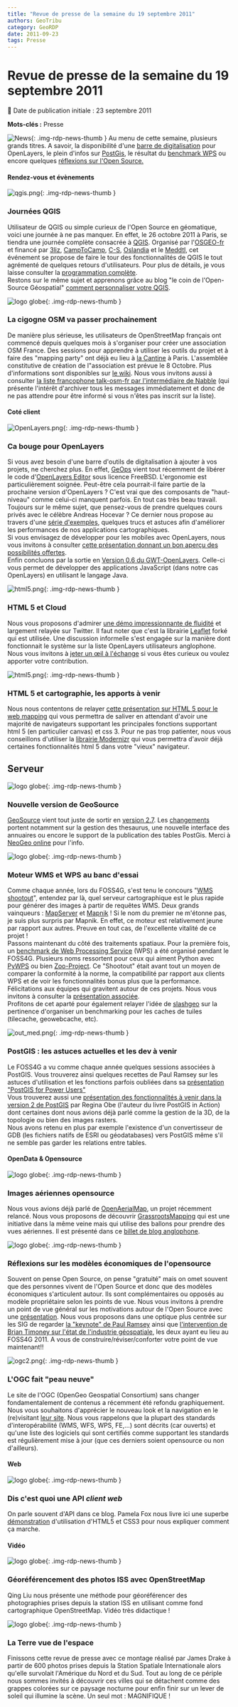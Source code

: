 ```yaml
---
title: "Revue de presse de la semaine du 19 septembre 2011"
authors: GeoTribu
category: GeoRDP
date: 2011-09-23
tags: Presse
---
```


# Revue de presse de la semaine du 19 septembre 2011

:calendar: Date de publication initiale : 23 septembre 2011

**Mots-clés :** Presse

![News](https://cdn.geotribu.fr/img/internal/icons-rdp-news/news.png "Icône news générique"){: .img-rdp-news-thumb }
 Au menu de cette semaine, plusieurs grands titres. A savoir, la disponibilité d'une [barre de digitalisation](#news21) pour OpenLayers, le plein d'infos sur [PostGis](#news31), le résultat du [benchmark WPS](#news22) ou encore quelques [réflexions sur l'Open Source.](#news33)

#### Rendez-vous et évènements

 ![qgis.png](https://cdn.geotribu.fr/img/logos-icones/logiciels_librairies/qgis.png){: .img-rdp-news-thumb }

### Journées QGIS

 Utilisateur de QGIS ou simple curieux de l'Open Source en géomatique, voici une journée à ne pas manquer. En effet, le 26 octobre 2011 à Paris, se tiendra une journée complète consacrée à [QGIS](https://www.qgis.org/). Organisé par l'[OSGEO-fr](http://osgeo.asso.fr/) et financé par [3liz](http://www.3liz.fr), [CampToCamp](http://www.camptocamp.fr), [C-S](http://www.c-s.fr), [Oslandia](http://www.oslandia.com) et le [Meddtl](http://www.developpement-durable.gouv.fr/), cet événement se propose de faire le tour des fonctionnalités de QGIS le tout agrémenté de quelques retours d'utilisateurs. Pour plus de détails, je vous laisse consulter la [programmation complète](http://osgeo.gloobe.org/drupal/node/12).  
 Restons sur le même sujet et apprenons grâce au blog "le coin de l'Open-Source Géospatial" [comment personnaliser votre QGIS](http://georezo.net/blog/geolibre/2011/09/20/personnalisation-de-qgis-presentation-de-quelques-methodes-simples/).  

 ![logo globe](https://cdn.geotribu.fr/img/internal/icons-rdp-news/world.png "Icône de globe"){: .img-rdp-news-thumb }

### La cigogne OSM va passer prochainement

 De manière plus sérieuse, les utilisateurs de OpenStreetMap français ont commencé depuis quelques mois à s'organiser pour créer une association OSM France. Des sessions pour apprendre à utiliser les outils du projet et à faire des "mapping party" ont déjà eu lieu à [la Cantine](http://lacantine.org/) à Paris. L'assemblée constitutive de création de l"association est prévue le 8 Octobre. Plus d'informations sont disponibles sur [le wiki](http://wiki.openstreetmap.org/wiki/WikiProject_France/SOTM-FR_%26_Asso_OSM-FR_-_7_%26_8_octobre_2011). Nous vous invitons aussi à consulter [la liste francophone talk-osm-fr par l'intermédiaire de Nabble](http://blog.gmane.org/gmane.comp.gis.openstreetmap.region.fr) (qui présente l'intérêt d'archiver tous les messages immédiatement et donc de ne pas attendre pour être informé si vous n'êtes pas inscrit sur la liste).

#### Coté client

 ![OpenLayers.png](https://cdn.geotribu.fr/img/logos-icones/logiciels_librairies/openlayers.png){: .img-rdp-news-thumb }

### Ca bouge pour OpenLayers

 Si vous avez besoin d'une barre d'outils de digitalisation à ajouter à vos projets, ne cherchez plus. En effet, [GeOps](http://www.geops.de/) vient tout récemment de libérer le code d'[OpenLayers Editor](http://ole.geops.de/) sous licence FreeBSD. L'ergonomie est particulièrement soignée. Peut-être cela pourrait-il faire partie de la prochaine version d'OpenLayers ? C'est vrai que des composants de "haut-niveau" comme celui-ci manquent parfois. En tout cas très beau travail.  
 Toujours sur le même sujet, que pensez-vous de prendre quelques cours privés avec le célèbre Andreas Hocevar ? Ce dernier nous propose au travers d'une [série d'exemples](http://ol-performance.appspot.com/), quelques trucs et astuces afin d'améliorer les performances de nos applications cartographiques.  
 Si vous envisagez de développer pour les mobiles avec OpenLayers, nous vous invitons à consulter [cette présentation donnant un bon aperçu des possibilités offertes](http://elemoine.github.com/foss4g2011_presentations/).  
 Enfin concluons par la sortie en [Version 0.6 du GWT-OpenLayers](http://geo-solutions.blogspot.com/2011/09/gwt-openlayers-release-06.html). Celle-ci vous permet de développer des applications JavaScript (dans notre cas OpenLayers) en utilisant le langage Java.

 ![html5.png](https://cdn.geotribu.fr/img/logos-icones/programmation/html5.png){: .img-rdp-news-thumb }

### HTML 5 et Cloud

 Nous vous proposons d'admirer [une démo impressionnante de fluidité](http://www.giscloud.com/blog/gis-cloud-starts-html5-mapping-revolution) et largement relayée sur Twitter. Il faut noter que c'est la librairie [Leaflet](http://leaflet.cloudmade.com/) forké qui est utilisée. Une discussion informelle s'est engagée sur la manière dont fonctionnait le système sur la liste OpenLayers utilisateurs anglophone. Nous vous invitons à [jeter un œil à l'échange](http://osgeo-org.1803224.n2.nabble.com/GisCloud-showing-tons-of-vectors-features-on-Web-Browser-td6817879.html) si vous êtes curieux ou voulez apporter votre contribution.

 ![html5.png](https://cdn.geotribu.fr/img/logos-icones/programmation/html5.png){: .img-rdp-news-thumb }

### HTML 5 et cartographie, les apports à venir

 Nous nous contentons de relayer [cette présentation sur HTML 5 pour le web mapping](http://xavijam.github.com/html5-foss4g/) qui vous permettra de saliver en attendant d'avoir une majorité de navigateurs supportant les principales fonctions supportant html 5 (en particulier canvas) et css 3. Pour ne pas trop patienter, nous vous conseillons d'utiliser la [librairie Modernizr](http://www.modernizr.com/) qui vous permettra d'avoir déjà certaines fonctionnalités html 5 dans votre "vieux" navigateur.

## Serveur

 ![logo globe](https://cdn.geotribu.fr/img/internal/icons-rdp-news/world.png "Icône de globe"){: .img-rdp-news-thumb }

### Nouvelle version de GeoSource

 [GeoSource](http://www.geosource.fr/) vient tout juste de sortir en [version 2.7](http://sourceforge.net/projects/geonetwork/files/GeoSource%20-%20french%20only/GeoSource2.7/). Les [changements](http://osgeo-org.1803224.n2.nabble.com/Geosource-version-2-7-1-td6815871.html) portent notamment sur la gestion des thesaurus, une nouvelle interface des annuaires ou encore le support de la publication des tables PostGis. Merci à [NeoGeo online](http://www.neogeo-online.net/blog/archives/1495/) pour l'info.

 ![logo globe](https://cdn.geotribu.fr/img/internal/icons-rdp-news/world.png "Icône de globe"){: .img-rdp-news-thumb }

### Moteur WMS et WPS au banc d'essai

 Comme chaque année, lors du FOSS4G, s'est tenu le concours "[WMS shootout](http://2011.foss4g.org/sessions/web-mapping-performance-shootout)", entendez par là, quel serveur cartographique est le plus rapide pour générer des images à partir de requêtes WMS. Deux grands vainqueurs : [MapServer](http://mapserver.org/) et [Mapnik](http://mapnik.org/) ! Si le nom du premier ne m'étonne pas, je suis plus surpris par Mapnik. En effet, ce moteur est relativement jeune par rapport aux autres. Preuve en tout cas, de l'excellente vitalité de ce projet !  
 Passons maintenant du côté des traitements spatiaux. Pour la première fois, un [benchmark de Web Processing Service](http://2011.foss4g.org/sessions/wps-shootout) (WPS) a été organisé pendant le FOSS4G. Plusieurs noms ressortent pour ceux qui aiment Python avec [PyWPS](https://pywps.org/) ou bien [Zoo-Project](http://www.zoo-project.org/). Ce "Shootout" était avant tout un moyen de comparer la conformité à la norme, la compatibilité par rapport aux clients WPS et de voir les fonctionnalités bonus plus que la performance. Félicitations aux équipes qui gravitent autour de ces projets. Nous vous invitons à consulter la [présentation associée](http://www.slideshare.net/jgarnett/wps-shootout).  
 Profitons de cet aparté pour également relayer l'idée de [slashgeo](http://slashgeo.org/2011/09/16/FOSS4G-2011-What-about-Tiling-Shootout) sur la pertinence d'organiser un benchmarking pour les caches de tuiles (tilecache, geowebcache, etc).

 ![out_med.png](https://cdn.geotribu.fr/img/logos-icones/logiciels_librairies/postgis.png){: .img-rdp-news-thumb }

### PostGIS : les astuces actuelles et les dev à venir

 Le FOSS4G a vu comme chaque année quelques sessions associées à PostGIS. Vous trouverez ainsi quelques recettes de Paul Ramsey sur les astuces d'utilisation et les fonctions parfois oubliées dans sa [présentation "PostGIS for Power Users"](http://s3.opengeo.org/postgis-power.pdf)  
 Vous trouverez aussi une [présentation des fonctionnalités à venir dans la version 2 de PostGIS](http://www.postgis.us/downloads/FOSS4G2011PostGIS20NewStuff.pdf) par Regina Obe (l'auteur du livre PostGIS in Action) dont certaines dont nous avions déjà parlé comme la gestion de la 3D, de la topologie ou bien des images rasters.  
 Nous avons retenu en plus par exemple l'existence d'un convertisseur de GDB (les fichiers natifs de ESRI ou géodatabases) vers PostGIS même s'il ne semble pas garder les relations entre tables.

#### OpenData & Opensource

 ![logo globe](https://cdn.geotribu.fr/img/internal/icons-rdp-news/world.png "Icône de globe"){: .img-rdp-news-thumb }

### Images aériennes opensource

 Nous vous avions déjà parlé de [OpenAerialMap](http://slashgeo.org/search/node/openaerialmap), un projet récemment relancé. Nous vous proposons de découvrir [GrassrootsMapping](http://grassrootsmapping.org/) qui est une initiative dans la même veine mais qui utilise des ballons pour prendre des vues aériennes. Il est présenté dans ce [billet de blog anglophone](http://www.vector1media.com/spatialsustain/crowdsourcing-aerial-image-mapping.html).

 ![logo globe](https://cdn.geotribu.fr/img/internal/icons-rdp-news/world.png "Icône de globe"){: .img-rdp-news-thumb }

### Réflexions sur les modèles économiques de l'opensource

 Souvent on pense Open Source, on pense "gratuité" mais on omet souvent que des personnes vivent de l'Open Source et donc que des modèles économiques s'articulent autour. Ils sont complémentaires ou opposés au modèle propriétaire selon les points de vue. Nous vous invitons à prendre un point de vue général sur les motivations autour de l'Open Source avec une [présentation](http://smathermather.wordpress.com/2011/09/20/motivations-behind-open-source/). Nous vous proposons dans une optique plus centrée sur les SIG de regarder [la "keynote" de Paul Ramsey](http://vimeo.com/29401659) ainsi que [l'intervention de Brian Timoney sur l'état de l'industrie géospatiale](http://vimeo.com/29189799), les deux ayant eu lieu au FOSS4G 2011. A vous de construire/réviser/conforter votre point de vue maintenant!!

 ![ogc2.png](https://cdn.geotribu.fr/img/logos-icones/entreprises_association/ogc.png){: .img-rdp-news-thumb }

### L'OGC fait "peau neuve"

 Le site de l'OGC (OpenGeo Geospatial Consortium) sans changer fondamentalement de contenus a récemment été refondu graphiquement. Nous vous souhaitons d'apprécier le nouveau look et la navigation en le (re)visitant [leur site](http://www.opengeospatial.org/). Nous vous rappelons que la plupart des standards d'interopérabilité (WMS, WFS, WPS, FE,...) sont décrits (car ouverts) et qu'une liste des logiciels qui sont certifiés comme supportant les standards est régulièrement mise à jour (que ces derniers soient opensource ou non d'ailleurs).

#### Web

 ![logo globe](https://cdn.geotribu.fr/img/internal/icons-rdp-news/world.png "Icône de globe"){: .img-rdp-news-thumb }

### Dis c'est quoi une API *client web*

 On parle souvent d'API dans ce blog. Pamela Fox nous livre ici une superbe [démonstration](http://client-side-apis.appspot.com/) d'utilisation d'HTML5 et CSS3 pour nous expliquer comment ça marche.

#### Vidéo

 ![logo globe](https://cdn.geotribu.fr/img/internal/icons-rdp-news/world.png "Icône de globe"){: .img-rdp-news-thumb }

### Géoréférencement des photos ISS avec OpenStreetMap

 Qing Liu nous présente une méthode pour géoréférencer des photographies prises depuis la station ISS en utilisant comme fond cartographique OpenStreetMap. Vidéo très didactique !

 ![logo globe](https://cdn.geotribu.fr/img/internal/icons-rdp-news/world.png "Icône de globe"){: .img-rdp-news-thumb }

### La Terre vue de l'espace

 Finissons cette revue de presse avec ce montage réalisé par James Drake à partir de 600 photos prises depuis la Station Spatiale Internationale alors qu'elle survolait l'Amérique du Nord et du Sud. Tout au long de ce périple nous sommes invités à découvrir ces villes qui se détachent comme des grappes colorées sur ce paysage nocturne pour enfin finir sur un lever de soleil qui illumine la scène. Un seul mot : MAGNIFIQUE !
